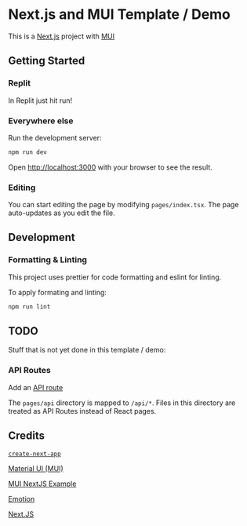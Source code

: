 
# Next.js and MUI Template / Demo

This is a [Next.js](https://nextjs.org/) project with [MUI](https://mui.com)

## Getting Started

### Replit

In Replit just hit run!

### Everywhere else

Run the development server:

```bash
npm run dev
```

Open [http://localhost:3000](http://localhost:3000) with your browser to see the result.

### Editing

You can start editing the page by modifying `pages/index.tsx`. The page auto-updates as you edit the file.

## Development

### Formatting & Linting

This project uses prettier for code formatting and eslint for linting.

To apply formating and linting:

```bash
npm run lint
```

## TODO

Stuff that is not yet done in this template / demo:

### API Routes

Add an [API route](https://nextjs.org/docs/api-routes/introduction)

The `pages/api` directory is mapped to `/api/*`. Files in this directory are treated as API Routes instead of React pages.


## Credits

[`create-next-app`](https://github.com/vercel/next.js/tree/canary/packages/create-next-app)

[Material UI (MUI)](https://mui.com)

[MUI NextJS Example](https://github.com/mui-org/material-ui/tree/master/examples/nextjs)

[Emotion](https://emotion.sh/)

[Next.JS](https://nextjs.org)
